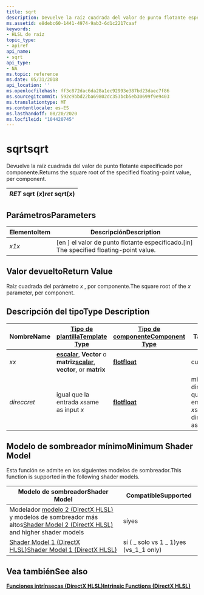 ```yaml
---
title: sqrt
description: Devuelve la raíz cuadrada del valor de punto flotante especificado por componente.
ms.assetid: e8debc60-1441-4974-9ab3-6d1c2217caaf
keywords:
- HLSL de raiz
topic_type:
- apiref
api_name:
- sqrt
api_type:
- NA
ms.topic: reference
ms.date: 05/31/2018
api_location: ''
ms.openlocfilehash: ff3c872dac6da28a1ec92993e387bd23daec7f86
ms.sourcegitcommit: 592c9bbd22ba69802dc353bcb5eb30699f9e9403
ms.translationtype: MT
ms.contentlocale: es-ES
ms.lasthandoff: 08/20/2020
ms.locfileid: "104420745"
---
```

# <a name="sqrt"></a><span data-ttu-id="0e645-104">sqrt</span><span class="sxs-lookup"><span data-stu-id="0e645-104">sqrt</span></span>

<span data-ttu-id="0e645-105">Devuelve la raíz cuadrada del valor de punto flotante especificado por componente.</span><span class="sxs-lookup"><span data-stu-id="0e645-105">Returns the square root of the specified floating-point value, per component.</span></span>



| <span data-ttu-id="0e645-106">*RET* sqrt (*x*)</span><span class="sxs-lookup"><span data-stu-id="0e645-106">*ret* sqrt(*x*)</span></span> |
|-----------------|



 

## <a name="parameters"></a><span data-ttu-id="0e645-107">Parámetros</span><span class="sxs-lookup"><span data-stu-id="0e645-107">Parameters</span></span>



| <span data-ttu-id="0e645-108">Elemento</span><span class="sxs-lookup"><span data-stu-id="0e645-108">Item</span></span>                                                   | <span data-ttu-id="0e645-109">Descripción</span><span class="sxs-lookup"><span data-stu-id="0e645-109">Description</span></span>                                           |
|--------------------------------------------------------|-------------------------------------------------------|
| <span data-ttu-id="0e645-110"><span id="x"></span><span id="X"></span>*x1*</span><span class="sxs-lookup"><span data-stu-id="0e645-110"><span id="x"></span><span id="X"></span>*x*</span></span><br/> | <span data-ttu-id="0e645-111">\[en \] el valor de punto flotante especificado.</span><span class="sxs-lookup"><span data-stu-id="0e645-111">\[in\] The specified floating-point value.</span></span><br/> |



 

## <a name="return-value"></a><span data-ttu-id="0e645-112">Valor devuelto</span><span class="sxs-lookup"><span data-stu-id="0e645-112">Return Value</span></span>

<span data-ttu-id="0e645-113">Raíz cuadrada del parámetro *x* , por componente.</span><span class="sxs-lookup"><span data-stu-id="0e645-113">The square root of the *x* parameter, per component.</span></span>

## <a name="type-description"></a><span data-ttu-id="0e645-114">Descripción del tipo</span><span class="sxs-lookup"><span data-stu-id="0e645-114">Type Description</span></span>



| <span data-ttu-id="0e645-115">Nombre</span><span class="sxs-lookup"><span data-stu-id="0e645-115">Name</span></span>  | [<span data-ttu-id="0e645-116">**Tipo de plantilla**</span><span class="sxs-lookup"><span data-stu-id="0e645-116">**Template Type**</span></span>](dx-graphics-hlsl-intrinsic-functions.md)                                                  | [<span data-ttu-id="0e645-117">**Tipo de componente**</span><span class="sxs-lookup"><span data-stu-id="0e645-117">**Component Type**</span></span>](dx-graphics-hlsl-intrinsic-functions.md) | <span data-ttu-id="0e645-118">Tamaño</span><span class="sxs-lookup"><span data-stu-id="0e645-118">Size</span></span>                           |
|-------|----------------------------------------------------------------------------------------------------------------|----------------------------------------------------------------|--------------------------------|
| <span data-ttu-id="0e645-119">*x*</span><span class="sxs-lookup"><span data-stu-id="0e645-119">*x*</span></span>   | <span data-ttu-id="0e645-120">[**escalar**](dx-graphics-hlsl-intrinsic-functions.md), **Vector** o **matriz**</span><span class="sxs-lookup"><span data-stu-id="0e645-120">[**scalar**](dx-graphics-hlsl-intrinsic-functions.md), **vector**, or **matrix**</span></span> | [<span data-ttu-id="0e645-121">**flot**</span><span class="sxs-lookup"><span data-stu-id="0e645-121">**float**</span></span>](/windows/desktop/WinProg/windows-data-types)                        | <span data-ttu-id="0e645-122">cualquiera</span><span class="sxs-lookup"><span data-stu-id="0e645-122">any</span></span>                            |
| <span data-ttu-id="0e645-123">*direcc*</span><span class="sxs-lookup"><span data-stu-id="0e645-123">*ret*</span></span> | <span data-ttu-id="0e645-124">igual que la entrada *x*</span><span class="sxs-lookup"><span data-stu-id="0e645-124">same as input *x*</span></span>                                                                                              | [<span data-ttu-id="0e645-125">**flot**</span><span class="sxs-lookup"><span data-stu-id="0e645-125">**float**</span></span>](/windows/desktop/WinProg/windows-data-types)                        | <span data-ttu-id="0e645-126">mismas dimensiones que la entrada *x*</span><span class="sxs-lookup"><span data-stu-id="0e645-126">same dimension(s) as input *x*</span></span> |



 

## <a name="minimum-shader-model"></a><span data-ttu-id="0e645-127">Modelo de sombreador mínimo</span><span class="sxs-lookup"><span data-stu-id="0e645-127">Minimum Shader Model</span></span>

<span data-ttu-id="0e645-128">Esta función se admite en los siguientes modelos de sombreador.</span><span class="sxs-lookup"><span data-stu-id="0e645-128">This function is supported in the following shader models.</span></span>



| <span data-ttu-id="0e645-129">Modelo de sombreador</span><span class="sxs-lookup"><span data-stu-id="0e645-129">Shader Model</span></span>                                                                       | <span data-ttu-id="0e645-130">Compatible</span><span class="sxs-lookup"><span data-stu-id="0e645-130">Supported</span></span>           |
|------------------------------------------------------------------------------------|---------------------|
| <span data-ttu-id="0e645-131">Modelador [modelo 2 (DirectX HLSL)](dx-graphics-hlsl-sm2.md) y modelos de sombreador más altos</span><span class="sxs-lookup"><span data-stu-id="0e645-131">[Shader Model 2 (DirectX HLSL)](dx-graphics-hlsl-sm2.md) and higher shader models</span></span> | <span data-ttu-id="0e645-132">sí</span><span class="sxs-lookup"><span data-stu-id="0e645-132">yes</span></span>                 |
| [<span data-ttu-id="0e645-133">Shader Model 1 (DirectX HLSL)</span><span class="sxs-lookup"><span data-stu-id="0e645-133">Shader Model 1 (DirectX HLSL)</span></span>](dx-graphics-hlsl-sm1.md)                          | <span data-ttu-id="0e645-134">sí ( \_ solo vs 1 \_ 1)</span><span class="sxs-lookup"><span data-stu-id="0e645-134">yes (vs\_1\_1 only)</span></span> |



 

## <a name="see-also"></a><span data-ttu-id="0e645-135">Vea también</span><span class="sxs-lookup"><span data-stu-id="0e645-135">See also</span></span>

<dl> <dt>

[<span data-ttu-id="0e645-136">**Funciones intrínsecas (DirectX HLSL)**</span><span class="sxs-lookup"><span data-stu-id="0e645-136">**Intrinsic Functions (DirectX HLSL)**</span></span>](dx-graphics-hlsl-intrinsic-functions.md)
</dt> </dl>

 

